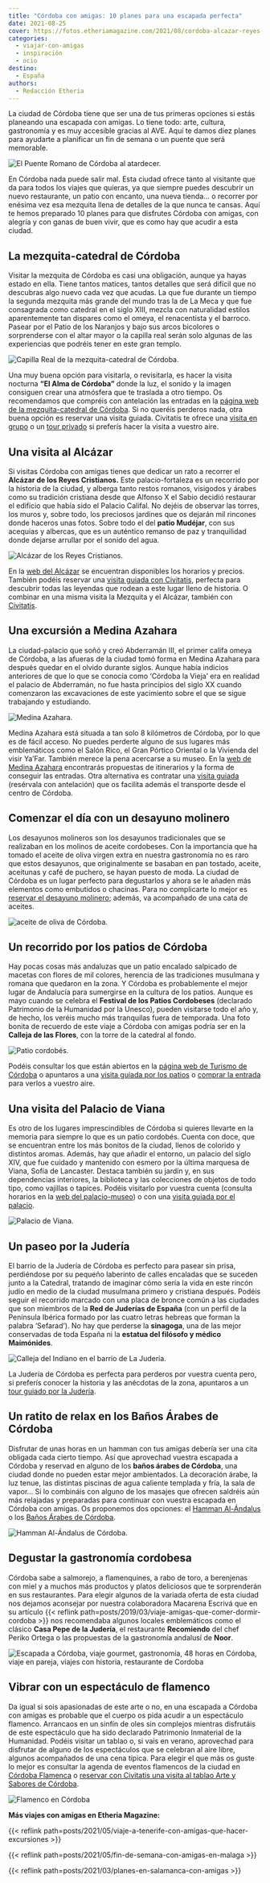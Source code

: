 ```yaml
---
title: "Córdoba con amigas: 10 planes para una escapada perfecta"
date: 2021-08-25
cover: https://fotos.etheriamagazine.com/2021/08/cordoba-alcazar-reyes-cristianos.jpg
categories: 
  - viajar-con-amigas
  - inspiración
  - ocio
destino: 
  - España
authors: 
  - Redacción Etheria
---
```


La ciudad de Córdoba tiene que ser una de tus primeras opciones si estás planeando una 
escapada con amigas. Lo tiene todo: arte, cultura, gastronomía y es muy accesible 
gracias al AVE. Aquí te damos diez planes para ayudarte a planificar un fin de semana o 
un puente que será memorable. 

![El Puente Romano de Córdoba al atardecer.](https://fotos.etheriamagazine.com/2021/08/cordoba-puente.jpg "El Puente Romano de Córdoba al atardecer.")

En Córdoba nada puede salir mal. Esta ciudad ofrece tanto al visitante que da para todos 
los viajes que quieras, ya que siempre puedes descubrir un nuevo restaurante, un patio 
con encanto, una nueva tienda… o recorrer por enésima vez esa mezquita llena de detalles 
de la que nunca te cansas. Aquí te hemos preparado 10 planes para que disfrutes Córdoba 
con amigas, con alegría y con ganas de buen vivir, que es como hay que acudir a esta 
ciudad. 

## La mezquita-catedral de Córdoba

Visitar la mezquita de Córdoba es casi una obligación, aunque ya hayas estado en ella. 
Tiene tantos matices, tantos detalles que será difícil que no descubras algo nuevo cada 
vez que acudas. La que fue durante un tiempo la segunda mezquita más grande del mundo 
tras la de La Meca y que fue consagrada como catedral en el siglo XIII, mezcla con 
naturalidad estilos aparentemente tan dispares como el omeya, el renacentista y el 
barroco. Pasear por el Patio de los Naranjos y bajo sus arcos bicolores o sorprenderse 
con el altar mayor o la capilla real serán solo algunas de las experiencias que podréis 
tener en este gran templo. 

![Capilla Real de la mezquita-catedral de Córdoba.](https://fotos.etheriamagazine.com/2021/08/cordoba-capilla-real-mezquita.jpg "Capilla Real de la mezquita-catedral de Córdoba.")

Una muy buena opción para visitarla, o revisitarla, es hacer la visita nocturna **“El 
Alma de Córdoba”** donde la luz, el sonido y la imagen consiguen crear una atmósfera que 
te traslada a otro tiempo. Os recomendamos que compréis con antelación las entradas en 
la [página web de la mezquita-catedral de 
Córdoba](https://mezquita-catedraldecordoba.es). Si no queréis perderos nada, otra buena 
opción es reservar una visita guiada. Civitatis te ofrece una [visita en 
grupo](https://www.civitatis.com/es/cordoba/visita-guiada-mezquita-cordoba/?aid=10211) o 
un [tour 
privado](https://www.civitatis.com/es/cordoba/tour-privado-mezquita-cordoba/?aid=10211) 
si preferís hacer la visita a vuestro aire. 

## Una visita al Alcázar

Si visitas Córdoba con amigas tienes que dedicar un rato a recorrer el **Alcázar de los 
Reyes Cristianos.** Este palacio-fortaleza es un recorrido por la historia de la ciudad, 
y alberga tanto restos romanos, visigodos y árabes como su tradición cristiana desde que 
Alfonso X el Sabio decidió restaurar el edificio que había sido el Palacio Califal. No 
dejéis de observar las torres, los muros y, sobre todo, los preciosos jardines que os 
dejarán mil rincones donde haceros unas fotos. Sobre todo el del **patio Mudéjar**, con 
sus acequias y albercas, que es un auténtico remanso de paz y tranquilidad donde dejarse 
arrullar por el sonido del agua. 

![Alcázar de los Reyes Cristianos.](https://fotos.etheriamagazine.com/2021/08/cordoba-alcazar-reyes-cristianos.jpg "Alcázar de los Reyes Cristianos.")

En la [web del Alcázar](https://alcazardelosreyescristianos.cordoba.es/?id=3) se 
encuentran disponibles los horarios y precios. También podéis reservar una [visita 
guiada con 
Civitatis](https://www.civitatis.com/es/cordoba/visita-guiada-alcazar-cordoba/?aid=10211), 
perfecta para descubrir todas las leyendas que rodean a este lugar lleno de historia. O 
combinar en una misma visita la Mezquita y el Alcázar, también con 
[Civitatis](https://www.civitatis.com/es/cordoba/visita-guiada-mezquita-alcazar/?aid=10211). 

## Una excursión a Medina Azahara

La ciudad-palacio que soñó y creó Abderramán III, el primer califa omeya de Córdoba, a 
las afueras de la ciudad tomó forma en Medina Azahara para después quedar en el olvido 
durante siglos. Aunque había indicios anteriores de que lo que se conocía como ‘Córdoba 
la Vieja’ era en realidad el palacio de Abderramán, no fue hasta principios del siglo XX 
cuando comenzaron las excavaciones de este yacimiento sobre el que se sigue trabajando y 
estudiando. 

![Medina Azahara.](https://fotos.etheriamagazine.com/2021/08/cordoba-medina-azahara.jpg "Medina Azahara.")

Medina Azahara está situada a tan solo 8 kilómetros de Córdoba, por lo que es de fácil 
acceso. No puedes perderte alguno de sus lugares más emblemáticos como el Salón Rico, el 
Gran Pórtico Oriental o la Vivienda del visir Ya’Far. También merece la pena acercarse a 
su museo. En la [web de Medina 
Azahara](http://www.museosdeandalucia.es/web/conjuntoarqueologicomadinatalzahra/inicio) 
encontrarás propuestas de itinerarios y la forma de conseguir las entradas. Otra 
alternativa es contratar una [visita 
guiada](https://www.civitatis.com/es/cordoba/visita-guiada-medina-azahara/?aid=10211) 
(resérvala con antelación) que os facilita además el transporte desde el centro de 
Córdoba. 

## Comenzar el día con un desayuno molinero

Los desayunos molineros son los desayunos tradicionales que se realizaban en los molinos 
de aceite cordobeses. Con la importancia que ha tomado el aceite de oliva virgen extra 
en nuestra gastronomía no es raro que estos desayunos, que originalmente se basaban en 
pan tostado, aceite, aceitunas y café de puchero, se hayan puesto de moda. La ciudad de 
Córdoba es un lugar perfecto para degustarlos y ahora se le añaden más elementos como 
embutidos o chacinas. Para no complicarte lo mejor es [reservar el desayuno 
molinero](https://www.civitatis.com/es/cordoba/cata-aceites-desayuno-molinero/?aid=10211); 
además, va acompañado de una cata de aceites. 

![aceite de oliva de Córdoba.](https://fotos.etheriamagazine.com/2021/08/cordoba-aceite-desayuno.jpg "El aceite de oliva y las aceitunas forman parte del desayuno molinero.")

## Un recorrido por los patios de Córdoba

Hay pocas cosas más andaluzas que un patio encalado salpicado de macetas con flores de 
mil colores, herencia de las tradiciones musulmana y romana que quedaron en la zona. Y 
Córdoba es probablemente el mejor lugar de Andalucía para sumergirse en la cultura de 
los patios. Aunque es mayo cuando se celebra el **Festival de los Patios Cordobeses** 
(declarado Patrimonio de la Humanidad por la Unesco), pueden visitarse todo el año y, de 
hecho, los veréis mucho más tranquilas fuera de temporada. Una foto bonita de recuerdo 
de este viaje a Córdoba con amigas podría ser en la **Calleja de las Flores**, con la 
torre de la catedral al fondo. 

![Patio cordobés.](https://fotos.etheriamagazine.com/2021/08/Cordoba-Patio-Cordobes.jpg "Patio cordobés. © Turismo de Andalucía")

Podéis consultar los que están abiertos en la [página web de Turismo de 
Córdoba](https://www.turismodecordoba.org/visitar-patios-de-cordoba-1) o apuntaros a una 
[visita guiada por los 
patios](https://www.civitatis.com/es/cordoba/visita-guiada-patios-cordoba/?aid=10211) o 
[comprar la 
entrada](https://www.civitatis.com/es/cordoba/entrada-patios-cordoba/?aid=10211) para 
verlos a vuestro aire. 

## Una visita del Palacio de Viana

Es otro de los lugares imprescindibles de Córdoba si quieres llevarte en la memoria para 
siempre lo que es un patio cordobés. Cuenta con doce, que se encuentran entre los más 
bonitos de la ciudad, llenos de colorido y distintos aromas. Además, hay que añadir el 
entorno, un palacio del siglo XIV, que fue cuidado y mantenido con esmero por la última 
marquesa de Viana, Sofía de Lancaster. Destaca también su jardín y, en sus dependencias 
interiores, la biblioteca y las colecciones de objetos de todo tipo, como vajillas o 
tapices. Podéis visitarlo por vuestra cuenta (consulta horarios en la [web del 
palacio-museo](http://www.palaciodeviana.com)) o con una [visita guiada por el 
palaci](https://www.civitatis.com/es/cordoba/visita-patios-palacio-viana/?aid=10211)[o](https://www.civitatis.com/es/cordoba/visita-patios-palacio-viana/?aid=10211). 

![Palacio de Viana.](https://fotos.etheriamagazine.com/2021/08/Cordoba-Palacio-de-Viana.jpg "Palacio de Viana. © Turismo de Andalucía.")

## Un paseo por la Judería

El barrio de la Judería de Córdoba es perfecto para pasear sin prisa, perdiéndose por su 
pequeño laberinto de calles encaladas que se suceden junto a la Catedral, tratando de 
imaginar cómo sería la vida en este rincón judío en medio de la ciudad musulmana primero 
y cristiana después. Podéis seguir el recorrido marcado con una placa de bronce común a 
las ciudades que son miembros de la **Red de Juderías de España** (con un perfil de la 
Península Ibérica formado por las cuatro letras hebreas que forman la palabra 
‘Sefarad’). No hay que perderse la **sinagoga**, una de las mejor conservadas de toda 
España ni la **estatua del filósofo y médico Maimónides**. 

![Calleja del Indiano en el barrio de La Judería.](https://fotos.etheriamagazine.com/2021/08/Cordoba-Calleja-del-Indiano.jpg "Calleja del Indiano en el barrio de La Judería. © Turismo de Andalucía")

La Judería de Córdoba es perfecta para perderos por vuestra cuenta pero, si preferís 
conocer la historia y las anécdotas de la zona, apuntaros a un [tour guiado por la 
Judería](https://www.civitatis.com/es/cordoba/tour-juderia/?aid=10211). 

## Un ratito de relax en los Baños Árabes de Córdoba

Disfrutar de unas horas en un hamman con tus amigas debería ser una cita obligada cada 
cierto tiempo. Así que aprovechad vuestra escapada a Córdoba y reservad en alguno de los 
**baños árabes de Córdoba**, una ciudad donde no pueden estar mejor ambientados. La 
decoración árabe, la luz tenue, las distintas piscinas de agua caliente templada y fría, 
la sala de vapor… Si lo combináis con alguno de los masajes que ofrecen saldréis aún más 
relajadas y preparadas para continuar con vuestra escapada en Córdoba con amigas. Os 
proponemos dos opciones: el [Hamman Al-Ándalus](https://cordoba.hammamalandalus.com) o 
los [Baños Árabes de Córdoba](https://xn--baosarabesdecordoba-w3b.com/). 

![Hamman Al-Ándalus de Córdoba.](https://fotos.etheriamagazine.com/2021/08/cordoba-Hammam-Al-Andalus.jpg "Hamman Al-Ándalus de Córdoba. © Turismo de Andalucía")

## Degustar la gastronomía cordobesa

Córdoba sabe a salmorejo, a flamenquines, a rabo de toro, a berenjenas con miel y a 
muchos más productos y platos deliciosos que te sorprenderán en sus restaurantes. Para 
elegir algunos de la variada oferta de esta ciudad nos dejamos aconsejar por nuestra 
colaboradora Macarena Escrivá que en su artículo {{< reflink 
path=posts/2019/03/viaje-amigas-que-comer-dormir-cordoba >}} nos recomendaba algunos 
locales emblemáticos como el clásico **Casa Pepe de la Judería**, el restaurante 
**Recomiendo** del chef Periko Ortega o las propuestas de la gastronomía andalusí de 
**Noor**. 

![Escapada a Córdoba, viaje gourmet, gastronomía, 48 horas en Córdoba, viaje en pareja, viajes con historia, restaurante de Cordoba](https://fotos.etheriamagazine.com/2019/03/Cordoba-gastronomia-Berenjenas-con-miel-.jpg "Las berenjenas con miel son típicas de la gastronomía cordobesa.")

## Vibrar con un espectáculo de flamenco

Da igual si sois apasionadas de este arte o no, en una escapada a Córdoba con amigas es 
probable que el cuerpo os pida acudir a un espectáculo flamenco. Arrancaos en un sinfín 
de oles sin complejos mientras disfrutáis de este espectáculo que ha sido declarado 
Patrimonio Inmaterial de la Humanidad. Podéis visitar un tablao o, si vais en verano, 
aprovechad para disfrutar de alguno de los espectáculos que se celebran al aire libre, 
algunos acompañados de una cena típica. Para elegir el que más os guste lo mejor es 
consultar la agenda de eventos flamencos de la ciudad en [Córdoba 
Flamenca](https://cordobaflamenca.com/agenda/) o [reservar con Civitatis una visita al 
tablao Arte y Sabores de 
Córdoba](https://www.civitatis.com/es/cordoba/espectaculo-flamenco/?aid=10211). 

![Flamenco en Córdoba](https://fotos.etheriamagazine.com/2021/08/cordoba-flamenco.jpg "En Córdoba no te puedes perder un espectáculo de flamenco.")

**Más viajes con amigas en Etheria Magazine:** 

{{< reflink path=posts/2021/05/viaje-a-tenerife-con-amigas-que-hacer-excursiones >}} 

{{< reflink path=posts/2021/05/fin-de-semana-con-amigas-en-malaga >}} 

{{< reflink path=posts/2021/03/planes-en-salamanca-con-amigas >}}

